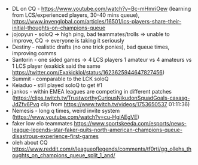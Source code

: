 - DL on CQ - https://www.youtube.com/watch?v=Bc-mHmriOew (learning from LCS/experienced players, 30-40 mins queue),
https://www.invenglobal.com/articles/16501/lcs-players-share-their-initial-thoughts-on-champions-queue
- jojopyun - soloQ -> high ping, bad teammates/trolls => unable to improve, CQ -> everyone is taking it seriously
- Destiny - realistic drafts (no one trick ponies), bad queue times, improving comms
- Santorin - one sided games -> 4 LCS players 1 amateur vs 4 amateurs vs 1 LCS player (exakick said the same https://twitter.com/Exakicklol/status/1623625944647827456)
- Summit - comparable to the LCK soloQ
- Keiaduo - still played soloQ to get #1
- jankos - within EMEA leagues are competing in different patches (https://clips.twitch.tv/TrustworthyCuriousNikudonSquadGoals-caxasg-JdZfv6Pvq clip from https://www.twitch.tv/videos/1753650537 01:11:36)
- Nemesis - long q times, weird invite system (https://www.youtube.com/watch?v=cu-HgiAEgVE)
- faker low elo teammates https://www.sportskeeda.com/esports/news-league-legends-star-faker-quits-north-american-champions-queue-disastrous-experience-first-games
- oleh about CQ https://www.reddit.com/r/leagueoflegends/comments/tf0rti/gg_ollehs_thoughts_on_champions_queue_split_1_and/
